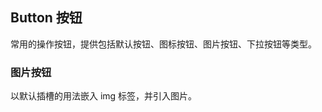 <div class="demo-header">
<p class="overviewicon">
  <span class="wapi-form-button"/>
</p>

## Button 按钮

<nova-uxlink widget-name="Button"></nova-uxlink>

常用的操作按钮，提供包括默认按钮、图标按钮、图片按钮、下拉按钮等类型。
</div>

### 图片按钮

以默认插槽的用法嵌入 img 标签，并引入图片。

<nova-demo-view link="button/image.vue"></nova-demo-view>

<br />

